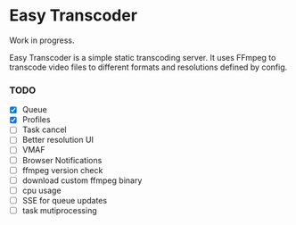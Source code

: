 # Easy Transcoder

Work in progress.

Easy Transcoder is a simple static transcoding server. It uses FFmpeg to transcode video files to different formats and resolutions defined by config.

### TODO

- [x] Queue
- [x] Profiles
- [ ] Task cancel
- [ ] Better resolution UI
- [ ] VMAF
- [ ] Browser Notifications
- [ ] ffmpeg version check
- [ ] download custom ffmpeg binary
- [ ] cpu usage
- [ ] SSE for queue updates
- [ ] task mutiprocessing
